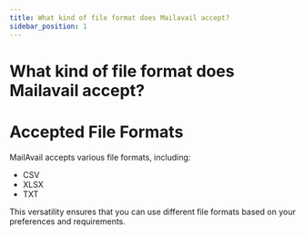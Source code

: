 ```yaml
---
title: What kind of file format does Mailavail accept?
sidebar_position: 1
---
```


# What kind of file format does Mailavail accept?

# Accepted File Formats

MailAvail accepts various file formats, including:

- CSV
- XLSX
- TXT

This versatility ensures that you can use different file formats based on your preferences and requirements.